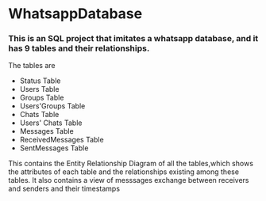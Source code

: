 # WhatsappDatabase
### This is an SQL project that  imitates a whatsapp database, and it has 9 tables and their relationships.
The tables are
* Status Table
* Users Table
* Groups Table
* Users'Groups Table
* Chats Table
* Users' Chats Table
* Messages Table
* ReceivedMessages Table
* SentMessages Table 

This  contains the Entity Relationship Diagram of all the tables,which shows the attributes of each table and the relationships existing among these tables.
It also contains a view of messsages exchange between receivers and senders and their timestamps
